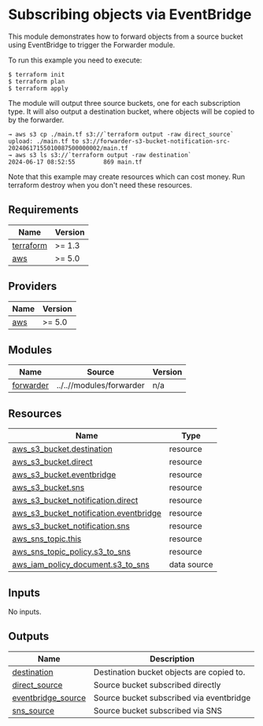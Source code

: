 # Subscribing objects via EventBridge

This module demonstrates how to forward objects from a source bucket using
EventBridge to trigger the Forwarder module.

To run this example you need to execute:

```
$ terraform init
$ terraform plan
$ terraform apply
```

The module will output three source buckets, one for each subscription type.
It will also output a destination bucket, where objects will be copied to by the forwarder.

```
→ aws s3 cp ./main.tf s3://`terraform output -raw direct_source`
upload: ./main.tf to s3://forwarder-s3-bucket-notification-src-20240617155010087500000002/main.tf
→ aws s3 ls s3://`terraform output -raw destination`
2024-06-17 08:52:55        869 main.tf
```

Note that this example may create resources which can cost money. Run terraform destroy when you don't need these resources.


<!-- BEGINNING OF PRE-COMMIT-TERRAFORM DOCS HOOK -->
## Requirements

| Name | Version |
|------|---------|
| <a name="requirement_terraform"></a> [terraform](#requirement\_terraform) | >= 1.3 |
| <a name="requirement_aws"></a> [aws](#requirement\_aws) | >= 5.0 |

## Providers

| Name | Version |
|------|---------|
| <a name="provider_aws"></a> [aws](#provider\_aws) | >= 5.0 |

## Modules

| Name | Source | Version |
|------|--------|---------|
| <a name="module_forwarder"></a> [forwarder](#module\_forwarder) | ../..//modules/forwarder | n/a |

## Resources

| Name | Type |
|------|------|
| [aws_s3_bucket.destination](https://registry.terraform.io/providers/hashicorp/aws/latest/docs/resources/s3_bucket) | resource |
| [aws_s3_bucket.direct](https://registry.terraform.io/providers/hashicorp/aws/latest/docs/resources/s3_bucket) | resource |
| [aws_s3_bucket.eventbridge](https://registry.terraform.io/providers/hashicorp/aws/latest/docs/resources/s3_bucket) | resource |
| [aws_s3_bucket.sns](https://registry.terraform.io/providers/hashicorp/aws/latest/docs/resources/s3_bucket) | resource |
| [aws_s3_bucket_notification.direct](https://registry.terraform.io/providers/hashicorp/aws/latest/docs/resources/s3_bucket_notification) | resource |
| [aws_s3_bucket_notification.eventbridge](https://registry.terraform.io/providers/hashicorp/aws/latest/docs/resources/s3_bucket_notification) | resource |
| [aws_s3_bucket_notification.sns](https://registry.terraform.io/providers/hashicorp/aws/latest/docs/resources/s3_bucket_notification) | resource |
| [aws_sns_topic.this](https://registry.terraform.io/providers/hashicorp/aws/latest/docs/resources/sns_topic) | resource |
| [aws_sns_topic_policy.s3_to_sns](https://registry.terraform.io/providers/hashicorp/aws/latest/docs/resources/sns_topic_policy) | resource |
| [aws_iam_policy_document.s3_to_sns](https://registry.terraform.io/providers/hashicorp/aws/latest/docs/data-sources/iam_policy_document) | data source |

## Inputs

No inputs.

## Outputs

| Name | Description |
|------|-------------|
| <a name="output_destination"></a> [destination](#output\_destination) | Destination bucket objects are copied to. |
| <a name="output_direct_source"></a> [direct\_source](#output\_direct\_source) | Source bucket subscribed directly |
| <a name="output_eventbridge_source"></a> [eventbridge\_source](#output\_eventbridge\_source) | Source bucket subscribed via eventbridge |
| <a name="output_sns_source"></a> [sns\_source](#output\_sns\_source) | Source bucket subscribed via SNS |
<!-- END OF PRE-COMMIT-TERRAFORM DOCS HOOK -->
